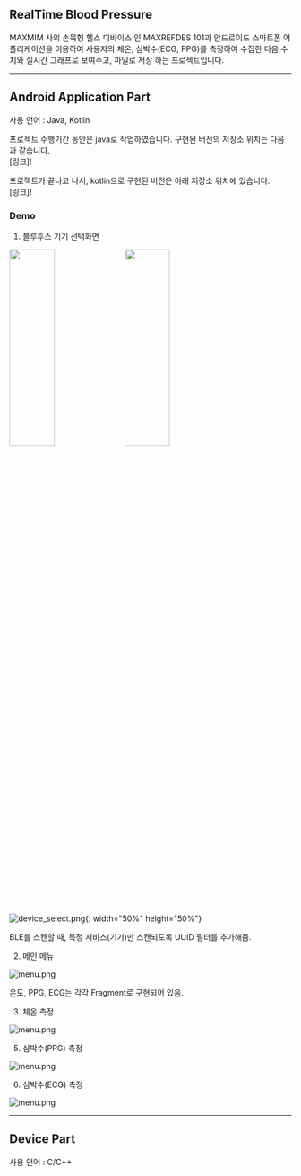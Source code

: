 ## RealTime Blood Pressure

MAXMIM 사의 손목형 헬스 디바이스 인 MAXREFDES 101과 안드로이드 스마트폰 어플리케이션을 이용하여
사용자의 체온, 심박수(ECG, PPG)를 측정하여 수집한 다음 수치와 실시간 그래프로 보여주고, 파일로 저장
하는 프로젝트입니다.

---

## Android Application Part
사용 언어 : Java, Kotlin

프로젝트 수행기간 동안은 java로 작업하였습니다. 구현된 버전의 저장소 위치는 다음과 같습니다.  
[링크]!

프로젝트가 끝나고 나서, kotlin으로 구현된 버전은 아래 저장소 위치에 있습니다.  
[링크]!

### Demo 

1. 블루투스 기기 선택화면  


<img src="./Documentation/images/device_select.jpg" width="40%" height="30%">

<img src="https://github.com/LeeJin0527/RealtimeBloodPressureMeasurement/blob/main/documentation/images/device_select.jpg" width="40%" height="30%">

![device_select.png](./Documentation/images/device_select.jpg){: width="50%" height="50%"}

BLE를 스캔할 때, 특정 서비스(기기)만 스캔되도록 UUID 필터를 추가해줌.

2. 메인 메뉴  

![menu.png](./Documentation/images/menu.jpg)

온도, PPG, ECG는 각각 Fragment로 구현되어 있음.

3. 체온 측정  

![menu.png](./Documentation/images/ongoing_temp.jpg)


5. 심박수(PPG) 측정  

![menu.png](./Documentation/images/ongoing_ppg.jpg)

6. 심박수(ECG) 측정  

![menu.png](./Documentation/images/ongoing_ecg2.jpg)

---

## Device Part
사용 언어 : C/C++

